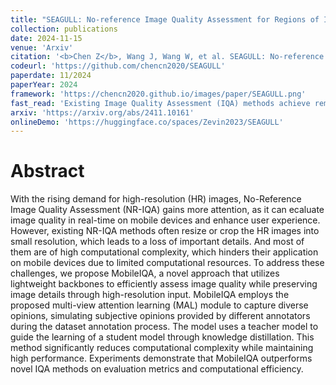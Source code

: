 ```yaml
---
title: "SEAGULL: No-reference Image Quality Assessment for Regions of Interest via Vision-Language Instruction Tuning"
collection: publications
date: 2024-11-15
venue: 'Arxiv'
citation: '<b>Chen Z</b>, Wang J, Wang W, et al. SEAGULL: No-reference Image Quality Assessment for Regions of Interest via Vision-Language Instruction Tuning[J]. arXiv preprint arXiv:2411.10161, 2024.'
codeurl: 'https://github.com/chencn2020/SEAGULL'
paperdate: 11/2024
paperYear: 2024
framework: 'https://chencn2020.github.io/images/paper/SEAGULL.png'
fast_read: 'Existing Image Quality Assessment (IQA) methods achieve remarkable success in analyzing quality for overall image, but few works explore quality analysis for Regions of Interest (ROIs). The quality analysis of ROIs can provide fine-grained guidance for image quality improvement and is crucial for scenarios focusing on region-level quality. This paper proposes a novel network, SEAGULL, which can SEe and Assess ROIs quality with GUidance from a Large vision-Language model. SEAGULL incorporates a vision-language model (VLM), masks generated by Segment Anything Model (SAM) to specify ROIs, and a meticulously designed Mask-based Feature Extractor (MFE) to extract global and local tokens for specified ROIs, enabling accurate fine-grained IQA for ROIs. Moreover, this paper constructs two ROI-based IQA datasets, SEAGULL-100w and SEAGULL-3k, for training and evaluating ROI-based IQA. SEAGULL-100w comprises about 100w synthetic distortion images with 33 million ROIs for pre-training to improve the model's ability of regional quality perception, and SEAGULL-3k contains about 3k authentic distortion ROIs to enhance the model's ability to perceive real world distortions. After pre-training on SEAGULL-100w and fine-tuning on SEAGULL-3k, SEAGULL shows remarkable performance on fine-grained ROI quality assessment.'
arxiv: 'https://arxiv.org/abs/2411.10161'
onlineDemo: 'https://huggingface.co/spaces/Zevin2023/SEAGULL'
---
```


# Abstract 

With the rising demand for high-resolution (HR) images, No-Reference Image Quality Assessment (NR-IQA) gains more attention, as it can ecaluate image quality in real-time on mobile devices and enhance user experience. However, existing NR-IQA methods often resize or crop the HR images into small resolution, which leads to a loss of important details. And most of them are of high computational complexity, which hinders their application on mobile devices due to limited computational resources. To address these challenges, we propose MobileIQA, a novel approach that utilizes lightweight backbones to efficiently assess image quality while preserving image details through high-resolution input. MobileIQA employs the proposed multi-view attention learning (MAL) module to capture diverse opinions, simulating subjective opinions provided by different annotators during the dataset annotation process. The model uses a teacher model to guide the learning of a student model through knowledge distillation. This method significantly reduces computational complexity while maintaining high performance. Experiments demonstrate that MobileIQA outperforms novel IQA methods on evaluation metrics and computational efficiency.

<!-- # Introduction

# Experiments


# Others

[Download paper here](https://openaccess.thecvf.com/content/ACCV2022/papers/Chen_Teacher-Guided_Learning_for_Blind_Image_Quality_Assessment_ACCV_2022_paper.pdf)

Recommended citation:
```
@inproceedings{chen2022teacher,
  title={Teacher-Guided Learning for Blind Image Quality Assessment},
  author={Chen, Zewen and Wang, Juan and Li, Bing and Yuan, Chunfeng and Xiong, Weihua and Cheng, Rui and Hu, Weiming},
  booktitle={Proceedings of the Asian Conference on Computer Vision},
  pages={2457--2474},
  year={2022}
}
``` -->